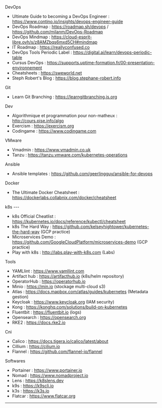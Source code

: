 DevOps
 - Ultimate Guide to becoming a DevOps Engineer : https://www.contino.io/insights/devops-engineer-guide
 - DevOps Roadmap : https://roadmap.sh/devops / https://github.com/milanm/DevOps-Roadmap
 - DevOps Mindmap : https://cloud-esprit-libre.ovh/s/z8AMZbqs6mxd5CH#mindmap
 - IT Roadmap : https://reallyconfused.co
 - DevOps Tools Periodic Label : https://digital.ai/learn/devops-periodic-table
 - Cursus DevOps : https://supports.uptime-formation.fr/00-presentation-environnement
 - Cheatsheets : https://sweworld.net
 - Steph Robert's Blog : https://blog.stephane-robert.info

Git
 - Learn Git Branching : https://learngitbranching.js.org

Dev
 - Algorithmique et programmation pour non-matheux : http://cours.pise.info/algo
 - Exercism : https://exercism.org
 - Codingame : https://www.codingame.com

VMware
  - Vmadmin : https://www.vmadmin.co.uk
  - Tanzu : https://tanzu.vmware.com/kubernetes-operations

Ansible
 - Ansible templates : https://github.com/geerlingguy/ansible-for-devops
 
Docker
 - The Ultimate Docker Cheatsheet : https://dockerlabs.collabnix.com/docker/cheatsheet
 
k8s ---
 - k8s Official Cheatlist : https://kubernetes.io/docs/reference/kubectl/cheatsheet
 - k8s The Hard Way : https://github.com/kelseyhightower/kubernetes-the-hard-way (GCP practice)
 - Microservices Demo : https://github.com/GoogleCloudPlatform/microservices-demo (GCP practice)
 - Play with k8s : http://labs.play-with-k8s.com (Labs)
 
Tools
 - YAMLlint : https://www.yamllint.com
 - Artifact hub : https://artifacthub.io (k8s/helm repository)
 - OperatorHub : https://operatorhub.io
 - Minio : https://min.io (stockage multi-cloud s3)
 - Atlas : https://docs.mapbox.com/atlas/guides/kubernetes (Metadata gestion)
 - Keycloak : https://www.keycloak.org (IAM security)
 - Kong : https://konghq.com/solutions/build-on-kubernetes
 - Fluentbit : https://fluentbit.io (logs)
 - Opensearch : https://opensearch.org
 - RKE2 : https://docs.rke2.io

Cni
 - Calico : https://docs.tigera.io/calico/latest/about
 - Cillium : https://cilium.io
 - Flannel : https://github.com/flannel-io/flannel

 Softwares
  - Portainer : https://www.portainer.io
  - Nomad :  https://www.nomadproject.io
  - Lens : https://k8slens.dev
  - k9s : https://k9scli.io
  - k3s : https://k3s.io
  - Flatcar : https://www.flatcar.org

---
  

